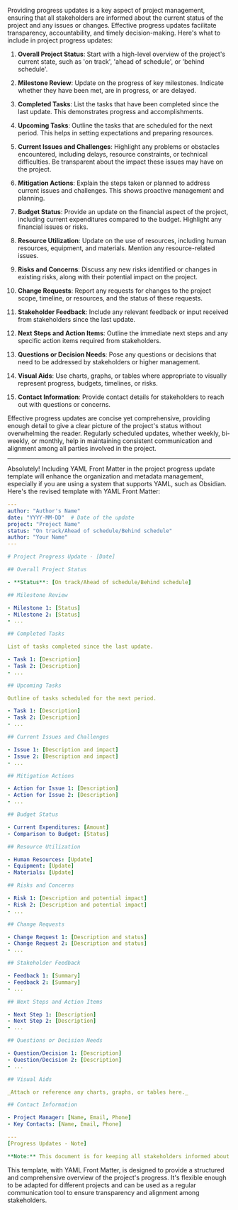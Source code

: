 Providing progress updates is a key aspect of project management, ensuring that all stakeholders are informed about the current status of the project and any issues or changes. Effective progress updates facilitate transparency, accountability, and timely decision-making. Here's what to include in project progress updates:

1. **Overall Project Status**: Start with a high-level overview of the project's current state, such as 'on track', 'ahead of schedule', or 'behind schedule'.

2. **Milestone Review**: Update on the progress of key milestones. Indicate whether they have been met, are in progress, or are delayed.

3. **Completed Tasks**: List the tasks that have been completed since the last update. This demonstrates progress and accomplishments.

4. **Upcoming Tasks**: Outline the tasks that are scheduled for the next period. This helps in setting expectations and preparing resources.

5. **Current Issues and Challenges**: Highlight any problems or obstacles encountered, including delays, resource constraints, or technical difficulties. Be transparent about the impact these issues may have on the project.

6. **Mitigation Actions**: Explain the steps taken or planned to address current issues and challenges. This shows proactive management and planning.

7. **Budget Status**: Provide an update on the financial aspect of the project, including current expenditures compared to the budget. Highlight any financial issues or risks.

8. **Resource Utilization**: Update on the use of resources, including human resources, equipment, and materials. Mention any resource-related issues.

9. **Risks and Concerns**: Discuss any new risks identified or changes in existing risks, along with their potential impact on the project.

10. **Change Requests**: Report any requests for changes to the project scope, timeline, or resources, and the status of these requests.

11. **Stakeholder Feedback**: Include any relevant feedback or input received from stakeholders since the last update.

12. **Next Steps and Action Items**: Outline the immediate next steps and any specific action items required from stakeholders.

13. **Questions or Decision Needs**: Pose any questions or decisions that need to be addressed by stakeholders or higher management.

14. **Visual Aids**: Use charts, graphs, or tables where appropriate to visually represent progress, budgets, timelines, or risks.

15. **Contact Information**: Provide contact details for stakeholders to reach out with questions or concerns.

Effective progress updates are concise yet comprehensive, providing enough detail to give a clear picture of the project's status without overwhelming the reader. Regularly scheduled updates, whether weekly, bi-weekly, or monthly, help in maintaining consistent communication and alignment among all parties involved in the project.

---
Absolutely! Including YAML Front Matter in the project progress update template will enhance the organization and metadata management, especially if you are using a system that supports YAML, such as Obsidian. Here's the revised template with YAML Front Matter:

```yaml
---
author: "Author's Name"
date: "YYYY-MM-DD"  # Date of the update
project: "Project Name"
status: "On track/Ahead of schedule/Behind schedule"
author: "Your Name"
---

# Project Progress Update - [Date]

## Overall Project Status

- **Status**: [On track/Ahead of schedule/Behind schedule]

## Milestone Review

- Milestone 1: [Status]
- Milestone 2: [Status]
- ...

## Completed Tasks

List of tasks completed since the last update.

- Task 1: [Description]
- Task 2: [Description]
- ...

## Upcoming Tasks

Outline of tasks scheduled for the next period.

- Task 1: [Description]
- Task 2: [Description]
- ...

## Current Issues and Challenges

- Issue 1: [Description and impact]
- Issue 2: [Description and impact]
- ...

## Mitigation Actions

- Action for Issue 1: [Description]
- Action for Issue 2: [Description]
- ...

## Budget Status

- Current Expenditures: [Amount]
- Comparison to Budget: [Status]

## Resource Utilization

- Human Resources: [Update]
- Equipment: [Update]
- Materials: [Update]

## Risks and Concerns

- Risk 1: [Description and potential impact]
- Risk 2: [Description and potential impact]
- ...

## Change Requests

- Change Request 1: [Description and status]
- Change Request 2: [Description and status]
- ...

## Stakeholder Feedback

- Feedback 1: [Summary]
- Feedback 2: [Summary]
- ...

## Next Steps and Action Items

- Next Step 1: [Description]
- Next Step 2: [Description]
- ...

## Questions or Decision Needs

- Question/Decision 1: [Description]
- Question/Decision 2: [Description]
- ...

## Visual Aids

_Attach or reference any charts, graphs, or tables here._

## Contact Information

- Project Manager: [Name, Email, Phone]
- Key Contacts: [Name, Email, Phone]

---
[Progress Updates - Note]

**Note:** This document is for keeping all stakeholders informed about the project's progress, current status, and upcoming plans. Reach out with any questions or feedback.
```

This template, with YAML Front Matter, is designed to provide a structured and comprehensive overview of the project's progress. It's flexible enough to be adapted for different projects and can be used as a regular communication tool to ensure transparency and alignment among stakeholders.